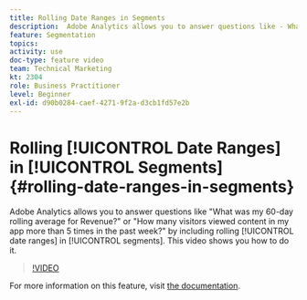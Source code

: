 ```yaml
---
title: Rolling Date Ranges in Segments
description:  Adobe Analytics allows you to answer questions like - What was my 60-day rolling average for Revenue? or - How many visitors viewed content in my app more than 5 times in the past week? by including rolling date ranges in segments. This video shows you how to do it.
feature: Segmentation
topics: 
activity: use
doc-type: feature video
team: Technical Marketing
kt: 2304
role: Business Practitioner
level: Beginner
exl-id: d90b0284-caef-4271-9f2a-d3cb1fd57e2b
---
```

# Rolling [!UICONTROL Date Ranges] in [!UICONTROL Segments] {#rolling-date-ranges-in-segments}

Adobe Analytics allows you to answer questions like "What was my 60-day rolling average for Revenue?" or "How many visitors viewed content in my app more than 5 times in the past week?" by including rolling [!UICONTROL date ranges] in [!UICONTROL segments]. This video shows you how to do it.

>[!VIDEO](https://video.tv.adobe.com/v/25403/?quality=12)

For more information on this feature, visit [the documentation](https://marketing.adobe.com/resources/help/en_US/analytics/segment/index.html?f=seg_build_ui).
